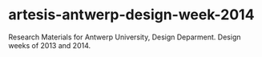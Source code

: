 # artesis-antwerp-design-week-2014
Research Materials for Antwerp University, Design Deparment. Design weeks of 2013 and 2014.
